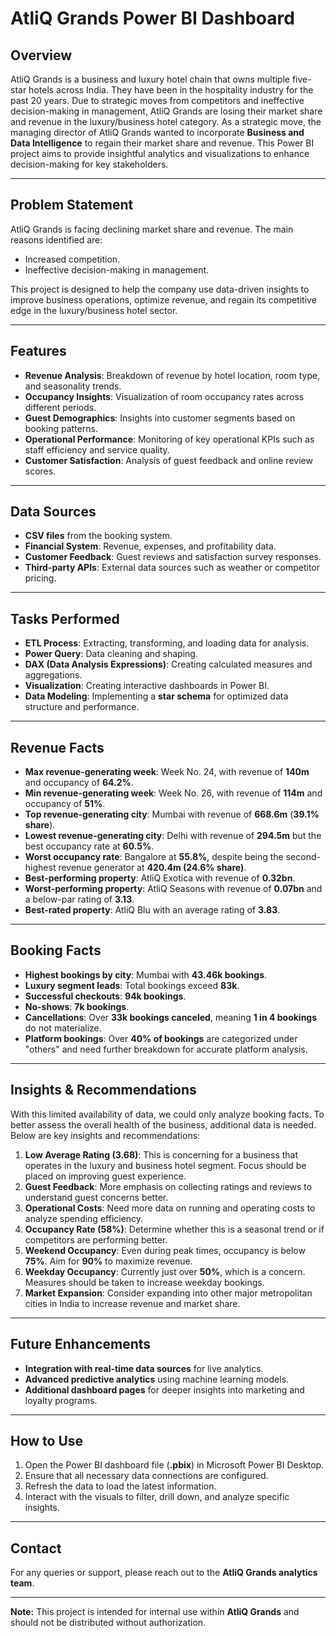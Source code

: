 # AtliQ Grands Power BI Dashboard

## Overview
AtliQ Grands is a business and luxury hotel chain that owns multiple five-star hotels across India. They have been in the hospitality industry for the past 20 years. Due to strategic moves from competitors and ineffective decision-making in management, AtliQ Grands are losing their market share and revenue in the luxury/business hotel category. As a strategic move, the managing director of AtliQ Grands wanted to incorporate **Business and Data Intelligence** to regain their market share and revenue. This Power BI project aims to provide insightful analytics and visualizations to enhance decision-making for key stakeholders.

---

## Problem Statement
AtliQ Grands is facing declining market share and revenue. The main reasons identified are:
- Increased competition.
- Ineffective decision-making in management.

This project is designed to help the company use data-driven insights to improve business operations, optimize revenue, and regain its competitive edge in the luxury/business hotel sector.

---

## Features
- **Revenue Analysis**: Breakdown of revenue by hotel location, room type, and seasonality trends.
- **Occupancy Insights**: Visualization of room occupancy rates across different periods.
- **Guest Demographics**: Insights into customer segments based on booking patterns.
- **Operational Performance**: Monitoring of key operational KPIs such as staff efficiency and service quality.
- **Customer Satisfaction**: Analysis of guest feedback and online review scores.

---

## Data Sources
- **CSV files** from the booking system.
- **Financial System**: Revenue, expenses, and profitability data.
- **Customer Feedback**: Guest reviews and satisfaction survey responses.
- **Third-party APIs**: External data sources such as weather or competitor pricing.

---

## Tasks Performed
- **ETL Process**: Extracting, transforming, and loading data for analysis.
- **Power Query**: Data cleaning and shaping.
- **DAX (Data Analysis Expressions)**: Creating calculated measures and aggregations.
- **Visualization**: Creating interactive dashboards in Power BI.
- **Data Modeling**: Implementing a **star schema** for optimized data structure and performance.

---

## Revenue Facts
- **Max revenue-generating week**: Week No. 24, with revenue of **140m** and occupancy of **64.2%**.
- **Min revenue-generating week**: Week No. 26, with revenue of **114m** and occupancy of **51%**.
- **Top revenue-generating city**: Mumbai with revenue of **668.6m** (**39.1% share**).
- **Lowest revenue-generating city**: Delhi with revenue of **294.5m** but the best occupancy rate at **60.5%**.
- **Worst occupancy rate**: Bangalore at **55.8%**, despite being the second-highest revenue generator at **420.4m (24.6% share)**.
- **Best-performing property**: AtliQ Exotica with revenue of **0.32bn**.
- **Worst-performing property**: AtliQ Seasons with revenue of **0.07bn** and a below-par rating of **3.13**.
- **Best-rated property**: AtliQ Blu with an average rating of **3.83**.

---

## Booking Facts
- **Highest bookings by city**: Mumbai with **43.46k bookings**.
- **Luxury segment leads**: Total bookings exceed **83k**.
- **Successful checkouts**: **94k bookings**.
- **No-shows**: **7k bookings**.
- **Cancellations**: Over **33k bookings canceled**, meaning **1 in 4 bookings** do not materialize.
- **Platform bookings**: Over **40% of bookings** are categorized under "others" and need further breakdown for accurate platform analysis.

---

## Insights & Recommendations
With this limited availability of data, we could only analyze booking facts. To better assess the overall health of the business, additional data is needed. Below are key insights and recommendations:

1. **Low Average Rating (3.68)**: This is concerning for a business that operates in the luxury and business hotel segment. Focus should be placed on improving guest experience.
2. **Guest Feedback**: More emphasis on collecting ratings and reviews to understand guest concerns better.
3. **Operational Costs**: Need more data on running and operating costs to analyze spending efficiency.
4. **Occupancy Rate (58%)**: Determine whether this is a seasonal trend or if competitors are performing better.
5. **Weekend Occupancy**: Even during peak times, occupancy is below **75%**. Aim for **90%** to maximize revenue.
6. **Weekday Occupancy**: Currently just over **50%**, which is a concern. Measures should be taken to increase weekday bookings.
7. **Market Expansion**: Consider expanding into other major metropolitan cities in India to increase revenue and market share.

---

## Future Enhancements
- **Integration with real-time data sources** for live analytics.
- **Advanced predictive analytics** using machine learning models.
- **Additional dashboard pages** for deeper insights into marketing and loyalty programs.

---

## How to Use
1. Open the Power BI dashboard file (**.pbix**) in Microsoft Power BI Desktop.
2. Ensure that all necessary data connections are configured.
3. Refresh the data to load the latest information.
4. Interact with the visuals to filter, drill down, and analyze specific insights.

---

## Contact
For any queries or support, please reach out to the **AtliQ Grands analytics team**.

---

**Note:** This project is intended for internal use within **AtliQ Grands** and should not be distributed without authorization.

